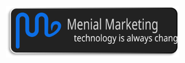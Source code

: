  <p align="center">
  <img src="menialfull.svg" width="80%" alt="Rihad Jahan Opu @rihadjahanopu"> 
</p>
